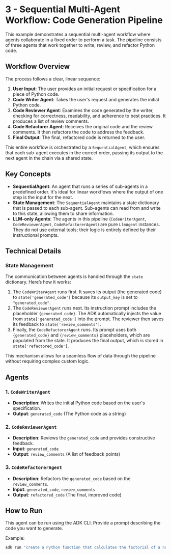 # 3 - Sequential Multi-Agent Workflow: Code Generation Pipeline

This example demonstrates a sequential multi-agent workflow where agents collaborate in a fixed order to perform a task. The pipeline consists of three agents that work together to write, review, and refactor Python code.

## Workflow Overview

The process follows a clear, linear sequence:

1.  **User Input**: The user provides an initial request or specification for a piece of Python code.
2.  **Code Writer Agent**: Takes the user's request and generates the initial Python code.
3.  **Code Reviewer Agent**: Examines the code generated by the writer, checking for correctness, readability, and adherence to best practices. It produces a list of review comments.
4.  **Code Refactorer Agent**: Receives the original code and the review comments. It then refactors the code to address the feedback.
5.  **Final Output**: The final, refactored code is returned to the user.

This entire workflow is orchestrated by a `SequentialAgent`, which ensures that each sub-agent executes in the correct order, passing its output to the next agent in the chain via a shared state.

## Key Concepts

- **SequentialAgent**: An agent that runs a series of sub-agents in a predefined order. It's ideal for linear workflows where the output of one step is the input for the next.
- **State Management**: The `SequentialAgent` maintains a state dictionary that is passed to each sub-agent. Sub-agents can read from and write to this state, allowing them to share information.
- **LLM-only Agents**: The agents in this pipeline (`CodeWriterAgent`, `CodeReviewerAgent`, `CodeRefactorerAgent`) are pure `LlmAgent` instances. They do not use external tools; their logic is entirely defined by their instructional prompts.

## Technical Details

### State Management

The communication between agents is handled through the `state` dictionary. Here’s how it works:

1.  The `CodeWriterAgent` runs first. It saves its output (the generated code) to `state['generated_code']` because its `output_key` is set to `"generated_code"`.
2.  The `CodeReviewerAgent` runs next. Its instruction prompt includes the placeholder `{generated_code}`. The ADK automatically injects the value from `state['generated_code']` into the prompt. The reviewer then saves its feedback to `state['review_comments']`.
3.  Finally, the `CodeRefactorerAgent` runs. Its prompt uses both `{generated_code}` and `{review_comments}` placeholders, which are populated from the state. It produces the final output, which is stored in `state['refactored_code']`.

This mechanism allows for a seamless flow of data through the pipeline without requiring complex custom logic.

## Agents

### 1. `CodeWriterAgent`
-   **Description**: Writes the initial Python code based on the user's specification.
-   **Output**: `generated_code` (The Python code as a string)

### 2. `CodeReviewerAgent`
-   **Description**: Reviews the `generated_code` and provides constructive feedback.
-   **Input**: `generated_code`
-   **Output**: `review_comments` (A list of feedback points)

### 3. `CodeRefactorerAgent`
-   **Description**: Refactors the `generated_code` based on the `review_comments`.
-   **Input**: `generated_code`, `review_comments`
-   **Output**: `refactored_code` (The final, improved code)

## How to Run

This agent can be run using the ADK CLI. Provide a prompt describing the code you want to generate.

Example:
```bash
adk run "create a Python function that calculates the factorial of a number"
```
